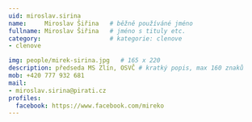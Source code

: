 ```yaml
---
uid: miroslav.sirina
name:     Miroslav Šiřina  	# běžně používáné jméno
fullname: Miroslav Šiřina  	# jméno s tituly etc.
category:                   # kategorie: clenove
- clenove

img: people/mirek-sirina.jpg   # 165 x 220
description: předseda MS Zlín, OSVČ # kratký popis, max 160 znaků
mob: +420 777 932 681 
mail:
- miroslav.sirina@pirati.cz
profiles:
  facebook: https://www.facebook.com/mireko
---
```

